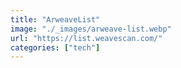 ```yaml
---
title: "ArweaveList"
image: "./_images/arweave-list.webp"
url: "https://list.weavescan.com/"
categories: ["tech"]
---
```

